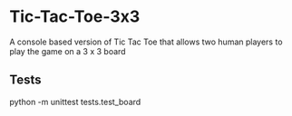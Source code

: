 # Tic-Tac-Toe-3x3
A console based version of Tic Tac Toe that allows two human players to play the game on a 3 x 3 board


## Tests

python -m unittest tests.test_board